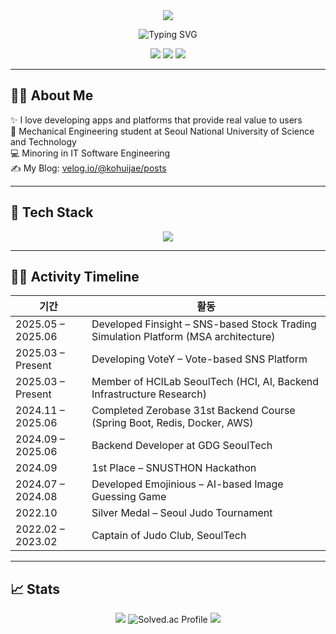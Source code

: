 <div align="center">
  <img src="https://capsule-render.vercel.app/api?type=transparent&height=70&color=000000&text=Hello,%20I'm%20Huikae%20Ko&fontSize=30"/>
</div>

<p align="center">
  <img src="https://readme-typing-svg.demolab.com?font=Fira+Code&size=30&pause=1000&center=true&vCenter=true&width=800&lines=Backend+Developer+%7C+Spring+Boot;Let's+build+together+%F0%9F%9A%80" alt="Typing SVG" />
</p>

<p align="center">
  <img src="https://img.shields.io/badge/Coding_Since-2021-blue?style=flat-square&logo=codeforces" />
  <img src="https://img.shields.io/badge/Device-MacBook_Air_M3-333333?style=flat-square&logo=apple&logoColor=white" />
  <img src="https://img.shields.io/badge/I%20love-%F0%9F%92%BB%20Code-blueviolet?style=flat-square" />
</p>

---

## 👨‍🎓 About Me

  
✨ I love developing apps and platforms that provide real value to users</br>
🔧 Mechanical Engineering student at Seoul National University of Science and Technology</br>
💻 Minoring in IT Software Engineering</br>
✍️ My Blog: [velog.io/@kohuijae/posts](https://velog.io/@kohuijae/posts)

</div>

---

## 🚀 Tech Stack

<p align="center">
  <img src="https://skillicons.dev/icons?i=java,spring,postgres,redis,elasticsearch,docker,aws,github,githubactions" />
</p>

---

## 🧑‍💻 Activity Timeline

| 기간 | 활동 |
|------|------|
| 2025.05 – 2025.06 | Developed Finsight – SNS-based Stock Trading Simulation Platform (MSA architecture) |
| 2025.03 – Present | Developing VoteY – Vote-based SNS Platform |
| 2025.03 – Present | Member of HCILab SeoulTech (HCI, AI, Backend Infrastructure Research) |
| 2024.11 – 2025.06 | Completed Zerobase 31st Backend Course (Spring Boot, Redis, Docker, AWS) |
| 2024.09 – 2025.06 | Backend Developer at GDG SeoulTech |
| 2024.09 | 1st Place – SNUSTHON Hackathon |
| 2024.07 – 2024.08 | Developed Emojinious – AI-based Image Guessing Game |
| 2022.10 | Silver Medal – Seoul Judo Tournament |
| 2022.02 – 2023.02 | Captain of Judo Club, SeoulTech |



---

## 📈 Stats

<p align="center">
  <img src="https://github-readme-stats.vercel.app/api/top-langs/?username=HUIJAEKO&layout=compact&theme=radical" />
  <img src="http://mazassumnida.wtf/api/v2/generate_badge?boj=xrhgmlwox" alt="Solved.ac Profile" />
  <img src="https://github-readme-stats.vercel.app/api?username=HUIJAEKO&show_icons=true&theme=tokyonight" />
</p>

